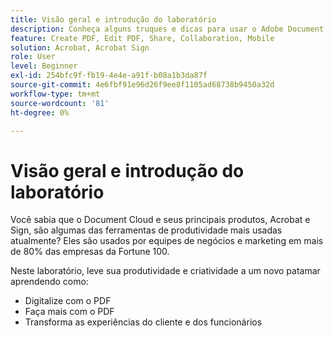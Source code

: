 ```yaml
---
title: Visão geral e introdução do laboratório
description: Conheça alguns truques e dicas para usar o Adobe Document Cloud
feature: Create PDF, Edit PDF, Share, Collaboration, Mobile
solution: Acrobat, Acrobat Sign
role: User
level: Beginner
exl-id: 254bfc9f-fb19-4e4e-a91f-b08a1b3da87f
source-git-commit: 4e6fbf91e96d26f9ee8f1105ad68738b9450a32d
workflow-type: tm+mt
source-wordcount: '81'
ht-degree: 0%

---
```


# Visão geral e introdução do laboratório

Você sabia que o Document Cloud e seus principais produtos, Acrobat e Sign, são algumas das ferramentas de produtividade mais usadas atualmente? Eles são usados por equipes de negócios e marketing em mais de 80% das empresas da Fortune 100.

Neste laboratório, leve sua produtividade e criatividade a um novo patamar aprendendo como:

* Digitalize com o PDF
* Faça mais com o PDF
* Transforma as experiências do cliente e dos funcionários
